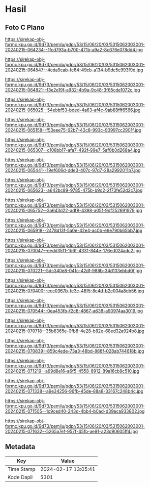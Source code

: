 # Hasil

## Foto C Plano

https://sirekap-obj-formc.kpu.go.id/9d73/pemilu/pdpr/53/15/06/20/03/5315062003001-20240215-064234--1fcd793a-b700-471b-a9a2-8c676e078dd4.jpg

https://sirekap-obj-formc.kpu.go.id/9d73/pemilu/pdpr/53/15/06/20/03/5315062003001-20240215-064547--4cda9cab-fc64-49cb-a134-b9dc5c993f9d.jpg

https://sirekap-obj-formc.kpu.go.id/9d73/pemilu/pdpr/53/15/06/20/03/5315062003001-20240215-064821--f3e2e19f-a932-4b9a-9c48-3f65cde1072c.jpg

https://sirekap-obj-formc.kpu.go.id/9d73/pemilu/pdpr/53/15/06/20/03/5315062003001-20240215-065025--54ebbf53-bded-4a63-af4c-9ab88fff6566.jpg

https://sirekap-obj-formc.kpu.go.id/9d73/pemilu/pdpr/53/15/06/20/03/5315062003001-20240215-065158--f53eee75-62b7-43c8-993c-93997cc2901f.jpg

https://sirekap-obj-formc.kpu.go.id/9d73/pemilu/pdpr/53/15/06/20/03/5315062003001-20240215-065307--c108bb17-afa7-492f-99e7-5af0b0d268a4.jpg

https://sirekap-obj-formc.kpu.go.id/9d73/pemilu/pdpr/53/15/06/20/03/5315062003001-20240215-065441--19ef606d-dde3-407c-97d7-28a2992011b7.jpg

https://sirekap-obj-formc.kpu.go.id/9d73/pemilu/pdpr/53/15/06/20/03/5315062003001-20240215-065623--a642bc89-9785-475b-b9c2-2f73fe52d2c7.jpg

https://sirekap-obj-formc.kpu.go.id/9d73/pemilu/pdpr/53/15/06/20/03/5315062003001-20240215-065752--3a643d22-adf8-4398-a05f-9df252691979.jpg

https://sirekap-obj-formc.kpu.go.id/9d73/pemilu/pdpr/53/15/06/20/03/5315062003001-20240215-065918--2478d13f-5a0e-42e4-ac0b-e9e790b65bb7.jpg

https://sirekap-obj-formc.kpu.go.id/9d73/pemilu/pdpr/53/15/06/20/03/5315062003001-20240215-070047--eedd3511-1b6f-4331-844e-176ed024adc2.jpg

https://sirekap-obj-formc.kpu.go.id/9d73/pemilu/pdpr/53/15/06/20/03/5315062003001-20240215-070221--5dc340e8-041c-42df-988b-34d133ebbd0f.jpg

https://sirekap-obj-formc.kpu.go.id/9d73/pemilu/pdpr/53/15/06/20/03/5315062003001-20240215-070400--ecc0367b-fe3c-48f5-8c4d-b2c004a8db56.jpg

https://sirekap-obj-formc.kpu.go.id/9d73/pemilu/pdpr/53/15/06/20/03/5315062003001-20240215-070544--0ea453fb-f2c8-4867-a638-a90974aa3019.jpg

https://sirekap-obj-formc.kpu.go.id/9d73/pemilu/pdpr/53/15/06/20/03/5315062003001-20240215-070718--35b8365e-0fb8-4e28-b82e-68ed32a924b8.jpg

https://sirekap-obj-formc.kpu.go.id/9d73/pemilu/pdpr/53/15/06/20/03/5315062003001-20240215-070839--859c4ede-73a3-48bd-888f-028ab744618b.jpg

https://sirekap-obj-formc.kpu.go.id/9d73/pemilu/pdpr/53/15/06/20/03/5315062003001-20240215-071219--a69d8e16-a6f5-4558-8912-89a16cb8c510.jpg

https://sirekap-obj-formc.kpu.go.id/9d73/pemilu/pdpr/53/15/06/20/03/5315062003001-20240215-071338--a9e34256-96fb-45de-88a8-33167c248b4c.jpg

https://sirekap-obj-formc.kpu.go.id/9d73/pemilu/pdpr/53/15/06/20/03/5315062003001-20240215-071505--1c9ced40-243d-4bb4-b0ad-d39aca933802.jpg

https://sirekap-obj-formc.kpu.go.id/9d73/pemilu/pdpr/53/15/06/20/03/5315062003001-20240215-071632--5265a7ef-957f-45fb-ae91-a23d90605ff4.jpg


## Metadata

| Key        | Value               |
| ---------- | ------------------- |
| Time Stamp | 2024-02-17 13:05:41 |
| Kode Dapil | 5301                |



